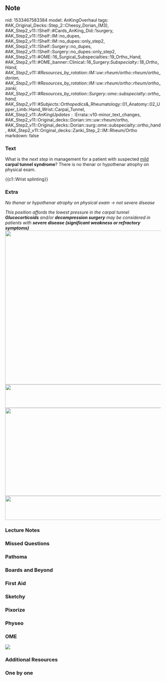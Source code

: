 ## Note
nid: 1533467583384
model: AnKingOverhaul
tags: #AK_Original_Decks::Step_2::Cheesy_Dorian_(M3), #AK_Step2_v11::!Shelf::#Cards_AnKing_Did::1surgery, #AK_Step2_v11::!Shelf::IM::no_dupes, #AK_Step2_v11::!Shelf::IM::no_dupes::only_step2, #AK_Step2_v11::!Shelf::Surgery::no_dupes, #AK_Step2_v11::!Shelf::Surgery::no_dupes::only_step2, #AK_Step2_v11::#OME::16_Surgical_Subspecialties::19_Ortho_Hand, #AK_Step2_v11::#OME_banner::Clinical::16_Surgery:_Subspecialty::18_Ortho_Hand, #AK_Step2_v11::#Resources_by_rotation::IM::uw::rheum/ortho::rheum/ortho_dorian, #AK_Step2_v11::#Resources_by_rotation::IM::uw::rheum/ortho::rheum/ortho_zanki, #AK_Step2_v11::#Resources_by_rotation::Surgery::ome::subspecialty::ortho_hand, #AK_Step2_v11::#Subjects::Orthopedics_&_Rheumatology::01_Anatomy::02_Upper_Limb::Hand_Wrist::Carpal_Tunnel, #AK_Step2_v11::$AnKingUpdates::$Errata::v10-minor_text_changes, #AK_Step2_v11::Original_decks::Dorian::im::uw::rheum/ortho, #AK_Step2_v11::Original_decks::Dorian::surg::ome::subspecialty::ortho_hand, #AK_Step2_v11::Original_decks::Zanki_Step_2::IM::Rheum/Ortho
markdown: false

### Text
What is the <i>next step</i> in management for a patient with
suspected <u>mild</u> <b>carpal tunnel syndrome</b>? There is no
thenar or hypothenar atrophy on physical exam.
<div>
  {{c1::Wrist splinting}}
</div>

### Extra
<i>No thenar or hypothenar atrophy on physical exam → not severe
disease</i>
<div>
  <i>This position affords the lowest pressure in the carpal
  tunnel</i>
  <div>
    <i><b>Glucocorticoids</b> and/or <b>decompression surgery</b>
    may be considered in patients with <b>severe disease
    (significant weakness or refractory symptoms)</b></i>
  </div>
  <div><img class="" src=
  "this%20aint%20lookin%20pretty_1606536512074.png" style=
  "font-style: italic; height: 498px; width: 508px;"></div>
  <div>
    <img src="paste-610443701780481%20(1).jpg" class="" style=
    "height: 76px; width: 576px;">
    <div>
      <i><img src="paste-601883831959553.jpg" class="" style=
      "height: 285px; width: 576px;"></i>
    </div>
    <div><img class="" src="paste-536445710237697.jpg" style=
    "height: 78px; width: 576px;"></div>
  </div>
</div>

### Lecture Notes


### Missed Questions


### Pathoma


### Boards and Beyond


### First Aid


### Sketchy


### Pixorize


### Physeo


### OME
<div class="ome-widget">
  <a href=
  "https://onlinemeded.org/spa/surgery-subspecialty/ortho-hand/acquire?ref=anki">
  <img src="_OME_AnkiFlashcards_Lesson_5.png"></a>
</div>

### Additional Resources


### One by one

